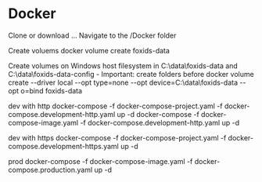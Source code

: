 # Docker

Clone or download ...
Navigate to the /Docker folder

Create voluems
docker volume create foxids-data

Create volumes on Windows host filesystem in C:\data\foxids-data and C:\data\foxids-data-config - Important: create folders before
docker volume create --driver local --opt type=none --opt device=C:\data\foxids-data --opt o=bind foxids-data


dev with http
docker-compose -f docker-compose-project.yaml -f docker-compose.development-http.yaml up -d
docker-compose -f docker-compose-image.yaml -f docker-compose.development-http.yaml up -d

dev with https
docker-compose -f docker-compose-project.yaml -f docker-compose.development-https.yaml up -d

prod
docker-compose -f docker-compose-image.yaml -f docker-compose.production.yaml up -d